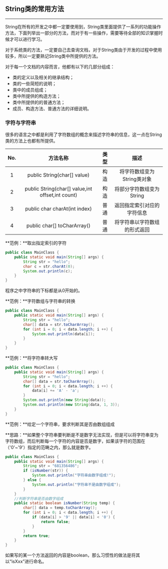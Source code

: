 ## String类的常用方法

---

String在所有的开发之中都一定要使用到，String类里面提供了一系列的功能操作方法，下面列举出一部分的方法，而对于有一些操作，需要等待全部的知识掌握时候才可以进行学习。

对于系统类的方法，一定要自己去查询文档，对于String类由于开发的过程中使用较多，所以一定要熟记String类中所提供的方法。

对于每一个文档的内容而言，他都有以下的几部分组成：

* 类的定义以及相关的继承结构；
* 类的一些简短的说明；
* 类中的成员组成；
* 类中所提供的构造方法；
* 类中所提供的的普通方法；
* 成员、构造方法、普通方法的详细说明。

### 字符与字符串

很多的语言之中都是利用了字符数组的概念来描述字符串的信息，这一点在String类的方法上也都有所提供。

| No. | 方法名称 | 类型 | 描述 |
| :---: | :---: | :---: | :---: |
| 1 | public String\(char\[\] value\) | 构造 | 将字符数组变为String类对象 |
| 2 | public String\(char\[\] value,int offset,int count\) | 构造 | 将部分字符数组变为String |
| 3 | public char charAt\(int index\) | 普通 | 返回指定索引对应的字符信息 |
| 4 | public char\[\] toCharArray\(\) | 普通 | 将字符串以字符数组的形式返回 |

**范例：**取出指定索引的字符

```java
public class MainClass {
    public static void main(String[] args) {
        String str = "hello";
        char c = str.charAt(0);
        System.out.println(c);
    }
}
```

程序之中字符串的下标都是从0开始的。

**范例：**字符数组与字符串的转换

```java
public class MainClass {
    public static void main(String[] args) {
        String str = "hello";
        char[] data = str.toCharArray();
        for (int i = 0; i < data.length; i ++) {
            System.out.println(data[i]);
        }
    }
}
```

**范例：**将字符串转大写

```java
public class MainClass {
    public static void main(String[] args) {
        String str = "hello";
        char[] data = str.toCharArray();
        for (int i = 0; i < data.length; i ++) {
            data[i] += 'A' - 'a';
        }
        System.out.println(new String(data));
        System.out.println(new String(data, 1, 3));
    }
}
```

**范例：**给定一个字符串，要求判断其是否由数组组成

**思路：**如果整个字符串要判断是不是数字无法实现，但是可以将字符串变为字符数组，而后判断每一个字符的内容是否是数字，如果该字符的范围在（'0'~'9'）指定的范畴之内，那么就是数字。

```java
public class MainClass {
    public static void main(String[] args) {
        String str = "681356486";
        if (isNumber(str)) {
            System.out.println("字符串由数字组成!");
        } else {
            System.out.println("字符串不是由数字组成");
        }
    }
    //判断字符串是否由数字组成
    public static boolean isNumber(String temp) {
        char[] data = temp.toCharArray();
        for (int i = 0; i < data.length; i ++) {
            if (data[i] > '9' || data[i] < '0') {
                return false;
            }
        }
        return true;
    }
}
```

如果写的某一个方法返回的内容是boolean，那么习惯性的做法是将其以“isXxx”进行命名。

